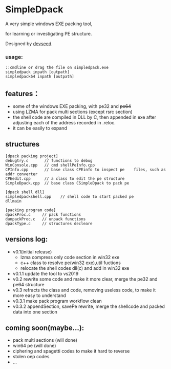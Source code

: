 # SimpleDpack
A  very simple windows EXE packing tool, 

for learning or investigating PE structure.

Designed by [devseed](https://github.com/YuriSizuku/SimpleDpack).

### usage:

```SH
::cmdline or drag the file on simpledpack.exe
simpledpack inpath [outpath]
simpledpack64 inpath [outpath]
```


## features：


* some of the windows EXE packing, with pe32 and ~~pe64~~ 
* using LZMA for pack multi sections (except rsrc section)
* the shell code are compiled in DLL by C,  then appended in exe after adjusting each of the address recorded in .reloc.
* it can be easily to expand

## structures

```
[dpack packing project]
debugtry.c       // functions to debug
WinConsole.cpp   // cmd shellPeInfo.cpp			  
CPInfo.cpp       // base class CPEinfo to inspect pe	files, such as addr converter
CPEedit.cpp      // a class to edit the pe structure
SimpleDpack.cpp  // base class CSimpleDpack to pack pe

[dpack shell dll]
simpledpackshell.cpp    // shell code to start packed pe
dllmain                            

[packing program code]
dpackProc.c	    // pack functions
dunpackProc.c   // unpack functions
dpackType.c     // structures decleare
```

## versions log:

* v0.1(initial release)
  * lzma compress only code section in win32 exe
  * c++ class to resolve pe(win32 exe),util fuctions
  * relocate the shell codes dll(c) and add in win32 exe
* v0.1.1 update the tool to vs2019
* v0.2 rewrite some code and make it more clear,  merge the pe32 and pe64 structure
* v0.3 refracts the class and code, removing useless code, to make it more easy to understand 
* v0.3.1 make pack program workflow clean
* v0.3.2  appendSection, savePe rewrite,  merge the shellcode and packed data into one section

## coming soon(maybe...):

* pack multi sections (will done)
* win64 pe (will done)
* ciphering and spagetti codes to make it hard to reverse
* stolen oep codes
* ...